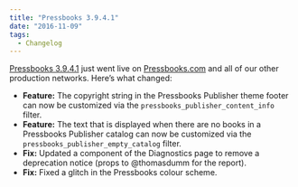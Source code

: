 ```yaml
---
title: "Pressbooks 3.9.4.1"
date: "2016-11-09"
tags: 
  - Changelog
---
```


[Pressbooks 3.9.4.1](https://github.com/pressbooks/pressbooks/releases/tag/v3.9.4.1) just went live on [Pressbooks.com](https://pressbooks.com) and all of our other production networks. Here’s what changed:

- **Feature:** The copyright string in the Pressbooks Publisher theme footer can now be customized via the `pressbooks_publisher_content_info` filter.
- **Feature:** The text that is displayed when there are no books in a Pressbooks Publisher catalog can now be customized via the `pressbooks_publisher_empty_catalog` filter.
- **Fix:** Updated a component of the Diagnostics page to remove a deprecation notice (props to @thomasdumm for the report).
- **Fix:** Fixed a glitch in the Pressbooks colour scheme.
